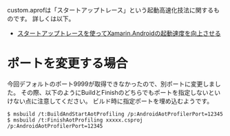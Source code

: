 custom.aprofは「スタートアップトレース」という起動高速化技法に関するものです。
詳しくは以下。

* [スタートアップトレースを使ってXamarin.Androidの起動速度を向上させる](https://zenn.dev/muak/articles/d364cb4ee7a890)

# ポートを変更する場合
今回デフォルトのポート9999が取得できなかったので、別ポートに変更しました。
その際、以下のようにBuildとFinishのどちらでもポートを指定しないといけない点に注意してください。
ビルド時に指定ポートを埋め込むようです。

```
$ msbuild /t:BuildAndStartAotProfiling /p:AndroidAotProfilerPort=12345
$ msbuild /t:FinishAotProfiling xxxxx.csproj /p:AndroidAotProfilerPort=12345
```
